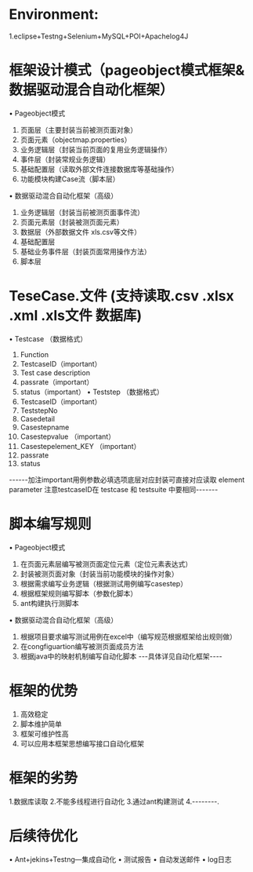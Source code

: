 # Environment:
1.eclipse+Testng+Selenium+MySQL+POI+Apachelog4J
# 框架设计模式（pageobject模式框架& 数据驱动混合自动化框架）
•	Pageobject模式
1.	页面层（主要封装当前被测页面对象）
2.	页面元素（objectmap.properties）
3.	业务逻辑层（封装当前页面的复用业务逻辑操作）
4.	事件层（封装常规业务逻辑）
5.	基础配置层（读取外部文件连接数据库等基础操作）
6.	功能模块构建Case流（脚本层）

•	数据驱动混合自动化框架（高级）
1.	业务逻辑层（封装当前被测页面事件流）
2.	页面元素层（封装被测页面元素）
3.	数据层（外部数据文件 xls.csv等文件）
4.	基础配置层
5.	基础业务事件层（封装页面常用操作方法）
6.	脚本层
# TeseCase.文件 (支持读取.csv  .xlsx .xml .xls文件 数据库)  
• Testcase （数据格式）
1.	Function
2.	TestcaseID（important）
3.	Test case description
4.	passrate（important）
5.	status（important）
• Teststep （数据格式）
1.	TestcaseID（important）
2.	TeststepNo	
3.	Casedetail	
4.	Casestepname	
5.	Casestepvalue	（important）
6.	Casestepelement_KEY	（important）
7.	passrate	
8.	status


------加注important用例参数必填选项底层对应封装可直接对应读取 element parameter  注意testcaseID在 testcase 和 testsuite 中要相同-------
# 脚本编写规则
•	Pageobject模式
1.	在页面元素层编写被测页面定位元素（定位元素表达式）
2.	封装被测页面对象（封装当前功能模块的操作对象）
3.	根据需求编写业务逻辑（根据测试用例编写casestep）
4.	根据框架规则编写脚本（参数化脚本）
5.	ant构建执行测脚本

•	数据驱动混合自动化框架（高级）
1.	根据项目要求编写测试用例在excel中（编写规范根据框架给出规则做）
2.	在congfiguartion编写被测页面成员方法
3.	根据java中的映射机制编写自动化脚本
---具体详见自动化框架----
# 框架的优势
1.	高效稳定
2.	脚本维护简单
3. 框架可维护性高
4. 可以应用本框架思想编写接口自动化框架
# 框架的劣势
1.数据库读取
2.不能多线程进行自动化
3.通过ant构建测试
4.--------.
# 后续待优化
•	Ant+jekins+Testng—集成自动化
•	测试报告
• 自动发送邮件
• log日志
